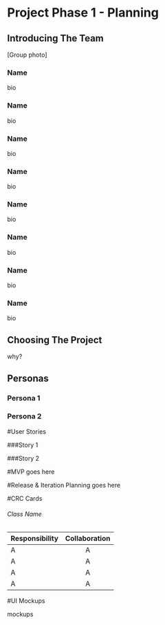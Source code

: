 # Project Phase 1 - Planning #

## Introducing The Team ##

[Group photo]

### Name
bio

### Name
bio

### Name
bio

### Name
bio

### Name
bio

### Name
bio

### Name
bio

### Name
bio

## Choosing The Project
why?

## Personas

### Persona 1

### Persona 2

#User Stories

###Story 1

###Story 2

#MVP
goes here

#Release & Iteration Planning
goes here

#CRC Cards
###### Class Name
| Responsibility        | Collaboration           | 
| ------------- |:-------------:| 
| A  | A |
| A  | A |
| A  | A |
| A  | A |

#UI Mockups

mockups
